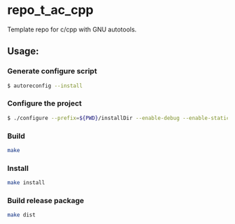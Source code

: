# repo_t_ac_cpp
Template repo for c/cpp with GNU autotools.

## Usage:

### Generate configure script
```bash
$ autoreconfig --install
```

### Configure the project
```bash
$ ./configure --prefix=${PWD}/installDir --enable-debug --enable-static --enable-shared 
```

### Build
```bash
make
```

### Install
```bash
make install
```

### Build release package
```bash
make dist
```

